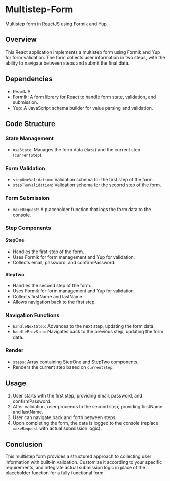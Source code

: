 # Multistep-Form
Multistep form in ReactJS using Formik and Yup

## Overview

This React application implements a multistep form using Formik and Yup for form validation. The form collects user information in two steps, with the ability to navigate between steps and submit the final data.

## Dependencies

- ReactJS
- Formik: A form library for React to handle form state, validation, and submission.
- Yup: A JavaScript schema builder for value parsing and validation.

## Code Structure

### State Management

- `useState`: Manages the form data (`data`) and the current step (`currentStep`).

### Form Validation

- `stepOneValidation`: Validation schema for the first step of the form.
- `stepTwoValidation`: Validation schema for the second step of the form.

### Form Submission

- `makeRequest`: A placeholder function that logs the form data to the console.

### Step Components

#### StepOne

- Handles the first step of the form.
- Uses Formik for form management and Yup for validation.
- Collects email, password, and confirmPassword.

#### StepTwo

- Handles the second step of the form.
- Uses Formik for form management and Yup for validation.
- Collects firstName and lastName.
- Allows navigation back to the first step.

### Navigation Functions

- `handleNextStep`: Advances to the next step, updating the form data.
- `handlePrevStep`: Navigates back to the previous step, updating the form data.

### Render

- `steps`: Array containing StepOne and StepTwo components.
- Renders the current step based on `currentStep`.

## Usage

1. User starts with the first step, providing email, password, and confirmPassword.
2. After validation, user proceeds to the second step, providing firstName and lastName.
3. User can navigate back and forth between steps.
4. Upon completing the form, the data is logged to the console (replace `makeRequest` with actual submission logic).

## Conclusion

This multistep form provides a structured approach to collecting user information with built-in validation. Customize it according to your specific requirements, and integrate actual submission logic in place of the placeholder function for a fully functional form.
